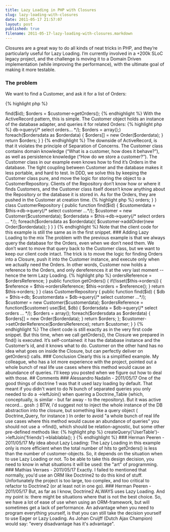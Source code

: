 ```yaml
---
title: Lazy Loading in PHP with Closures
slug: lazy-loading-with-closures
date: 2011-05-17 21:57:07
layout: post
published: true
filename: 2011-05-17-lazy-loading-with-closures.markdown
---
```

<!-- *********************************************************************
**                                                                      **
** To add a comment, scroll to the bottom and use the comment template. **
** Then save the file and send me a pull request.                       **
**                                                                      **
***********************************************************************-->

Closures are a great way to do all kinds of neat tricks in PHP, and they’re particularly useful for  Lazy Loading. I’m
currently involved in a +200k SLoC legacy project, and the challenge is moving it to a Domain Driven implementation
(while improving the performance), with the ultimate goal of making it more testable.

### The problem

We want to find a Customer, and ask it for a list of Orders:

{% highlight php %}
<?php
// client code
$customer = $customerRepository->find($id);
$orders = $customer->getOrders();
{% endhighlight %}

With the ActiveRecord pattern, this is simple. The Customer object holds an instance of the database adapter, and queries
it for related Orders:

{% highlight php %}
<?php
class Customer
{
    public function getOrders()
    {
        $ordersData = $this->db->query(/* select orders... */);
        $orders = array();)
        foreach($ordersdata as $orderdata) {
            $orders[] = new Order($orderdata);
        }
        return $orders;
    }
}
{% endhighlight %}

The downside of ActiveRecord, is that it violates the principle of Separation of Concerns. The Customer class contains
domain knowledge (“What is a customer, how does it behave?”), as well as persistence knowledge (“How do we store a customer?”).
The Customer class in our example even knows how to find it’s Orders in the database. The tight coupling between Customer
and the database makes it less portable, and hard to test.

In DDD, we solve this by keeping the Customer class pure, and move the logic for storing the object to a CustomerRepository.
Clients of the Repository don’t know how or where it finds Customers, and the Customer class itself doesn’t know anything
about the Repository or the database it is stored in. As for the Orders, they are pushed in the Customer at creation time.

{% highlight php %}
<?php
class Customer
{
    public function getOrders()
    {
        return $this->orders;
    }
}

class CustomerRepository
{
    public function find($id)
    {
        $customerdata = $this->db->query(/* select customer ...*/);
        $customer = new Customer($customerdata);

        $ordersdata = $this->db->query(/* select orders ... */);
        foreach($ordersdata as $orderdata){
            $customer->addOrder(new Order($orderdata));
        }
    }
}
{% endhighlight %}

Note that the client code for this example is still the same as in the first snippet.

### Adding Lazy Loading to the mix

The problem with the previous example is that we always query the database for the Orders, even when we don’t need them.
We don’t want to move that query back to the Customer class, but we want to keep our client code intact. The trick is to move the logic for finding Orders into a Closure, push it into the Customer instance, and execute only when we actually need the Orders. In other words, Customer now holds a reference to the Orders, and only dereferences it at the very last moment -- hence the term Lazy Loading.

{% highlight php %}
<?php
class Customer
{
    public function setOrdersReference(Closure $ordersReference)
    {
        $this->ordersReference = $ordersReference;
    }

    public function getOrders()
    {
        if(!isset($this->orders)) {
            $reference = $this->ordersReference;
            $this->orders = $reference();
        }
        return $this->orders;
    }
}

class CustomerRepository
{
    public function find($id)
    {
        $db = $this->db;
        $customerdata = $db->query(/* select customer ...*/);
        $customer = new Customer($customerdata);

        $ordersReference = function($customer) use($id, $db) {
            $ordersdata = $db->query(/* select orders ... */);
            $orders = array();
            foreach($ordersdata as $orderdata) {
                $orders[] = new Order($orderdata);
            }
            return $orders;
        };
        $customer->setOrderReference($ordersReference);
        return $customer;
    }
}
{% endhighlight %}

The client code is still exactly as in the very first code snippet. But this time, when we call getOrders(), the Closure
we prepared in find() is executed. It’s self-contained: it has the database instance and the Customer’s id, and it knows
what to do. Customer on the other hand has no idea what goes on inside the Closure, but can perfectly deliver on getOrders() calls.

### Conclusion

Clearly this is a simplified example. My colleague, who has a lot more experience with the project, pointed out a whole
bunch of real life use cases where this method would cause an abundance of queries. I'll keep you posted when we figure
out how to deal with those.


## Comments

### Alessandro Nadalin - 2011/05/17
One of the good things of doctrine 1 was that it used lazy loading by default.
That meant if you didn't want to do N bunch of separated queries you only needed to do a ->leftJoin() when quering a Doctrine_Table (which, conceptually, is similar - but far away - to the repository).

But it was active record... gosh :)

BTW, i'd suggest not to inject the whole instance of the DB abstraction into the closure, but something like a query object ( Doctrine_Query, for instance )

In order to avoid "a whole bunch of real life use cases where this method would cause an abundance of queries" you should not use a ->find(), which should be relation-agnostic, but some other pre-defined methods like:

{% highlight php %}
<?php
class UserRepository
{
  public function getUserWithFriends($userId)
  {
      return $this->createQuery('UserTable')->leftJoin('friends')->blablabla();
  }
{% endhighlight %}

### Herman Peeren - 2011/05/17
My idea about Lazy Loading:

The Lazy Loading in this example only is more efficient when the total number of hits to getOrders() is less than the number of customer-objects.  So, it depends on the situation when to use Lazy Loading or not.

To be able to take this design decision, you need to know in what situations it will be used: the "art" of programming.

### Mathias Verraes - 2011/05/17
Exactly. I failed to mentioned that normally, you'd use an ORM like Doctrine2 to do this kind of stuff. Unfortunately the project is too large, too complex, and too critical to refactor to Doctrine2 (or at least not in one go).

### Herman Peeren - 2011/05/17
But, as far as I know, Doctrine2  ALWAYS uses Lazy Loading. And my point is: there might be situations where that is not the best choice. So, we have a lot of ease of use when using an ORM-framework, but will sometimes get a lack of performance.

An advantage when you need to program everything yourself, is that you can still take the decision yourself to use Eager or Lazy Loading. As Johan Cruijff (Dutch Ajax Champion) would say: "every disadvantage has it's advantage".

<!-- To add a comment, copy this template:

### [YOUR NAME](YOUR URL) - YYY/MM/DD
YOUR COMMENT TEXT HERE....

-->
